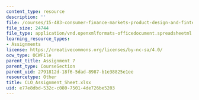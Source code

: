 ```yaml
---
content_type: resource
description: ''
file: /courses/15-483-consumer-finance-markets-product-design-and-fintech-spring-2018/e77e8dbd532cc08075014de726be5203_CLO_Assignment_Sheet.xlsx
file_size: 24744
file_type: application/vnd.openxmlformats-officedocument.spreadsheetml.sheet
learning_resource_types:
- Assignments
license: https://creativecommons.org/licenses/by-nc-sa/4.0/
ocw_type: OCWFile
parent_title: Assignment 7
parent_type: CourseSection
parent_uid: 2791812d-18f6-5dad-8987-b1e38825e1ee
resourcetype: Other
title: CLO_Assignment_Sheet.xlsx
uid: e77e8dbd-532c-c080-7501-4de726be5203
---
```

